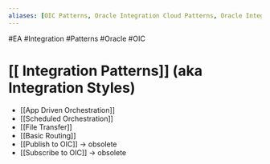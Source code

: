 ```yaml
---
aliases: [OIC Patterns, Oracle Integration Cloud Patterns, Oracle Integration Patterns, Integration Styles]
---
```

#EA #Integration #Patterns  #Oracle #OIC
 
 # [[ Integration Patterns]] (aka Integration Styles)
- 	[[App Driven Orchestration]]
- 	[[Scheduled Orchestration]]
- 	[[File Transfer]]
- 	[[Basic Routing]]
- 	[[Publish to OIC]] -> obsolete
- 	[[Subscribe to OIC]] -> obsolete